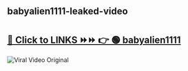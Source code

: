 
 ## babyalien1111-leaked-video 

# <h2><a href="https://clipsfans.com/babyalien1111&ref=git">🔗 Click to LINKS ⏩⏩ 👉 🟢 babyalien1111 </a></h2>

<a href="https://clipsfans.com/babyalien1111&ref=git" rel="nofollow" data-target="animated-image.originalLink"><img src="https://i.ibb.co.com/xMMVF88/686577567.gif" alt="Viral Video Original" style="max-width: 100%; display: inline-block;" data-target="animated-image.originalImage"></a>
